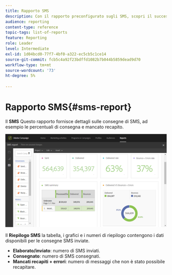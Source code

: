 ```yaml
---
title: Rapporto SMS
description: Con il rapporto preconfigurato sugli SMS, scopri il successo delle consegne SMS.
audience: reporting
content-type: reference
topic-tags: list-of-reports
feature: Reporting
role: Leader
level: Intermediate
exl-id: 1d04bcd0-77f7-4bf0-a322-ec5cb5c1ce14
source-git-commit: fcb5c4a92f23bdffd1082b7b044b5859dead9d70
workflow-type: tm+mt
source-wordcount: '73'
ht-degree: 5%

---
```


# Rapporto SMS{#sms-report}

Il **SMS** Questo rapporto fornisce dettagli sulle consegne di SMS, ad esempio le percentuali di consegna e mancato recapito.

![](assets/dynamic_report_sms.png)

Il **Riepilogo SMS** la tabella, i grafici e i numeri di riepilogo contengono i dati disponibili per le consegne SMS inviate.

* **Elaborato/inviato**: numero di SMS inviati.
* **Consegnato**: numero di SMS consegnati.
* **Mancati recapiti + errori**: numero di messaggi che non è stato possibile recapitare.
